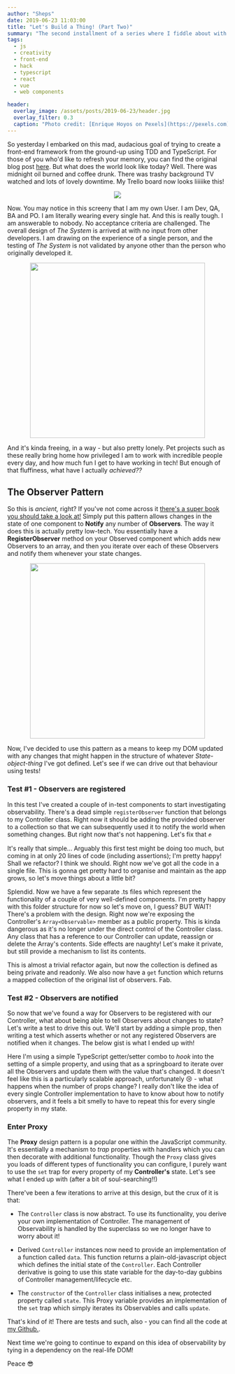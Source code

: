 ```yaml
---
author: "Sheps"
date: 2019-06-23 11:03:00
title: "Let's Build a Thing! (Part Two)"
summary: "The second installment of a series where I fiddle about with building my own toy js framework just for lols"
tags:
  - js
  - creativity
  - front-end
  - hack
  - typescript
  - react
  - vue
  - web components

header:
  overlay_image: /assets/posts/2019-06-23/header.jpg
  overlay_filter: 0.3
  caption: "Photo credit: [Enrique Hoyos on Pexels](https://pexels.com)"
---
```


So yesterday I embarked on this mad, audacious goal of trying to create a front-end
framework from the ground-up using TDD and TypeScript. For those of you who'd like
to refresh your memory, you can find the original blog post [here](https://medium.com/@thesheps/lets-build-a-thing-part-one-7b29e4f8e955). But what does the world look like
today? Well. There was midnight oil burned and coffee drunk. There was trashy
background TV watched and lots of lovely downtime. My Trello board now looks liiiiike
this!

<center>
    <img src="/assets/posts/2019-06-23/trello.png">
</center>

Now. You may notice in this screeny that I am my own User. I am Dev, QA, BA and PO.
I am literally wearing every single hat. And this is really tough. I am answerable to
nobody. No acceptance criteria are challenged. The overall design of _The System_ is
arrived at with no input from other developers. I am drawing on the experience of a
single person, and the testing of _The System_ is not validated by anyone other than
the person who originally developed it.

<center>
    <img height="400px" src="/assets/posts/2019-06-23/hats.png">
</center>

And it's kinda freeing, in a way - but also pretty lonely. Pet projects such as these
really bring home how privileged I am to work with incredible people every day, and
how much fun I get to have working in tech! But enough of that fluffiness, what have I
actually _achieved??_

## The Observer Pattern

So this is _ancient,_ right? If you've not come across it [there's a super book you should take a look at!](https://www.amazon.com/exec/obidos/tg/detail/-/0201633612)
Simply put this pattern allows changes in the state of one component to **Notify** any
number of **Observers**. The way it does this is actually pretty low-tech. You
essentially have a **RegisterObserver** method on your Observed component which adds
new Observers to an array, and then you iterate over each of these Observers and notify
them whenever your state changes.

<center>
    <img height="400px" src="/assets/posts/2019-06-23/observer-pattern.png">
</center>

Now, I've decided to use this pattern as a means to keep my DOM updated with any
changes that might happen in the structure of whatever _State-object-thing_ I've got
defined. Let's see if we can drive out that behaviour using tests!

### Test #1 - Observers are registered

<script src="https://gist.github.com/thesheps/33907b4174cdb4cd33bfb441730bbad1.js"></script>

In this test I've created a couple of in-test components to start investigating
observability. There's a dead simple `registerObserver` function that belongs to my
Controller class. Right now it should be adding the provided observer to a collection
so that we can subsequently used it to notify the world when something changes. But right now that's not happening. Let's fix that :fist:

<script src="https://gist.github.com/thesheps/4abe3bf920d2dc93f2b58c09872231ea.js"></script>

It's really that simple... Arguably this first test might be doing too much, but coming
in at only 20 lines of code (including assertions); I'm pretty happy! Shall we
refactor? I think we should. Right now we've got all the code in a single file. This is gonna get pretty hard to
organise and maintain as the app grows, so let's move things about a little bit?

<script src="https://gist.github.com/thesheps/7a57ec84b83eae63462f042f541f59e1.js"></script>

Splendid. Now we have a few separate .ts files which represent the functionality of a
couple of very well-defined components. I'm pretty happy with this folder structure for
now so let's move on, I guess? BUT WAIT! There's a problem with the design. Right now
we're exposing the Controller's `Array<Observable>` member as a public property. This
is kinda dangerous as it's no longer under the direct control of the Controller class.
Any class that has a reference to our Controller can update, reassign or delete the
Array's contents. Side effects are naughty! Let's make it private, but still provide
a mechanism to list its contents.

<script src="https://gist.github.com/thesheps/1c97269ce2333a2b35b00d534ca90c08.js"></script>

This is almost a trivial refactor again, but now the collection is defined as being private
and readonly. We also now have a `get` function which returns a mapped collection of the
original list of observers. Fab.

### Test #2 - Observers are notified

So now that we've found a way for Observers to be registered with our Controller, what about
being able to tell Observers about changes to state? Let's write a test to drive this out.
We'll start by adding a simple prop, then writing a test which asserts whether or not any
registered Observers are notified when it changes. The below gist is what I ended up with!

<script src="https://gist.github.com/thesheps/47738b7554a1abaea15b4b3f19839342.js"></script>

Here I'm using a simple TypeScript getter/setter combo to _hook_ into the setting of a simple
property, and using that as a springboard to iterate over all the Observers and update them
with the value that's changed. It doesn't feel like this is a particularly scalable approach,
unfortunately :cry: - what happens when the number of props change? I really don't like the
idea of every single Controller implementation to have to know about how to notify observers,
and it feels a bit smelly to have to repeat this for every single property in my state.

### Enter Proxy

The **Proxy** design pattern is a popular one within the JavaScript community. It's essentially
a mechanism to _trap_ properties with handlers which you can then decorate with additional
functionality. Though the `Proxy` class gives you loads of different types of functionality
you can configure, I purely want to use the `set` trap for every property of my
**Controller's** state. Let's see what I ended up with (after a bit of soul-searching!!)

<script src="https://gist.github.com/thesheps/8cd1447faf0abec307afac686ef36a7b.js"></script>

There've been a few iterations to arrive at this design, but the crux of it is that:

- The `Controller` class is now abstract. To use its functionality, you derive your own
  implementation of Controller. The management of Observability is handled by the superclass
  so we no longer have to worry about it!

- Derived `Controller` instances now need to provide an implementation of a function called
  `data`. This function returns a plain-old-javascript object which defines the initial state
  of the `Controller`. Each Controller derivative is going to use this state variable for the
  day-to-day gubbins of Controller management/lifecycle etc.

- The `constructor` of the `Controller` class initialises a new, protected property called
  `state`. This Proxy variable provides an implementation of the `set` trap which simply
  iterates its Observables and calls `update`.

That's kind of it! There are tests and such, also - you can find all the code at
[my Github.](https://github.com/thesheps/toy-js).

Next time we're going to continue to expand on this idea of observability by tying in a
dependency on the real-life DOM!

Peace :sunglasses:

